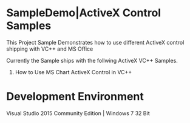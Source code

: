 SampleDemo|ActiveX Control Samples
==================================

This Project Sample Demonstrates how to use different ActiveX control shipping with VC++ and MS Office

Currently the Sample ships with the follwing ActiveX VC++ Samples. 

1. How to Use MS Chart ActiveX Control in VC++ 


Development Environment
=======================
Visual Studio 2015 Community Edition | Windows 7 32 Bit




 
